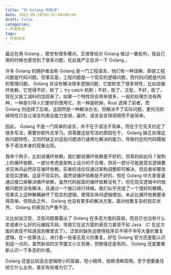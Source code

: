 ```yaml
---
title: "对 Golang 的批评"
date: 2022-08-18T03:42:04+08:00
draft: false
categories:
- 开发杂谈
tags:
- 开发杂谈
---
```


最近在用 Golang ，感觉有很多槽点。王垠曾经对 Golang 做过一番批判，我自己用的时候也感觉到了很多问题，在此我严正批评一下 Golang 。

许多 Golang 的拥护者会称 Golang 是一门工程语言，他们有一种误解，即是工程问题是代码问题。但事实是，工程问题是一个现实的逻辑问题，而代码问题是代码的管理问题。 Golang 并没有解决很多逻辑问题，它是砍去了很多特性，比如说循环依赖，它觉得不好，砍了； try catch 机制；不好，砍了，泛型，不好，砍了，现在又偷工减料的加回来了。如果一个特性将会带来很多，一般的处理方法有两种，一种是引导人们更好的使用它，另一种是砍掉。Rust 选择了前者，而 Golang 则选择了后者。这固然是一种解决办法，但解决不了实际问题，更何况砍掉特性只会让语言的表达能力变弱，最终，语言会变得简陋而不是简单。

因此， Golang 不是一门简单的语言，并不在于语法不简单，而在于它先天约定了很多写法，需要你额外去学习。但需要这些写法的原因在于， Golang 缺乏处理这些问题特性，又同时缺乏对这些问题进行通用化解决的能力，导致约定的代码模板多于语法本身的现象出现。

我举个例子，比如说循环依赖。我们都说循环依赖是不好的，但真的如此吗？架构上的循环依赖，一部分考虑是架构上设计的不合理，但另一部分可能是现实逻辑要求实体间必然存在循环依赖。前者的话仅仅通过架构调整即可解决，但后者却要改变现实逻辑，这是不现实的。虽然说循环依赖是不好的，但在 Golang 中大家普遍通过接口来解决循环依赖，虽然代码层面的循环依赖没有了，但在现实逻辑中的依赖问题并没有解决，且通过一个接口进行转嫁。我们似乎完成了一个很好的解耦，但事实上这种解耦破坏了现实的逻辑，使得实体间逻辑增加，未必比循环依赖要来得简单。但除此之外， Golang 也没有更多的解决方案，面对纷繁复杂的现实世界， Golang 的表现力严重不足。

又比如说泛型，泛型问题暴露出了 Golang 在多态方面的孱弱，而且它也没有什么宏或者什么好的元编程手段，导致它在这方面的表现力甚至不如 Java （C 在这方面的表现不知道高到哪里去了）。泛型的缺失迫使得程序员不得不书写大量的重复逻辑，在一些算法上，进行着一些毫无意义的重复。好在 Golang 官方还是能认识到这一点的，虽然新给的文字腿又小又贫瘠，但勉强还是有的。 Golang 还是要重新认识一下多态的价值。

Golang 还是比较适合逻辑短小的容器，短小精悍，依赖清晰简明，至于想要委任给它什么业务，着实有些难为它了。

